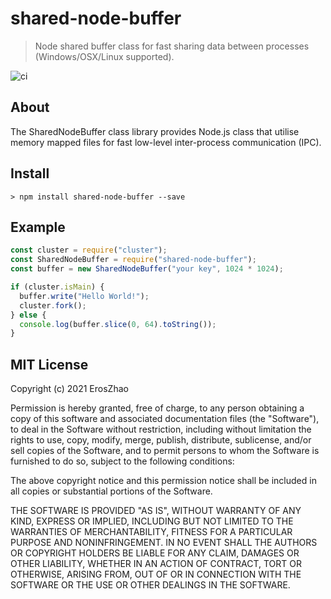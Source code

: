 # shared-node-buffer

> Node shared buffer class for fast sharing data between processes (Windows/OSX/Linux supported).

![ci](https://github.com/ErosZy/shared-node-buffer/actions/workflows/node.js.yml/badge.svg)

About
-----
The SharedNodeBuffer class library provides Node.js class that utilise memory mapped files for fast low-level inter-process communication (IPC).

Install
-------
```shell
> npm install shared-node-buffer --save
```

Example
-------------
```javascript
const cluster = require("cluster");
const SharedNodeBuffer = require("shared-node-buffer");
const buffer = new SharedNodeBuffer("your key", 1024 * 1024);

if (cluster.isMain) {
  buffer.write("Hello World!");
  cluster.fork();
} else {
  console.log(buffer.slice(0, 64).toString());
}
```

MIT License
-------------
Copyright (c) 2021 ErosZhao

Permission is hereby granted, free of charge, to any person obtaining a copy
of this software and associated documentation files (the "Software"), to deal
in the Software without restriction, including without limitation the rights
to use, copy, modify, merge, publish, distribute, sublicense, and/or sell
copies of the Software, and to permit persons to whom the Software is
furnished to do so, subject to the following conditions:

The above copyright notice and this permission notice shall be included in all
copies or substantial portions of the Software.

THE SOFTWARE IS PROVIDED "AS IS", WITHOUT WARRANTY OF ANY KIND, EXPRESS OR
IMPLIED, INCLUDING BUT NOT LIMITED TO THE WARRANTIES OF MERCHANTABILITY,
FITNESS FOR A PARTICULAR PURPOSE AND NONINFRINGEMENT. IN NO EVENT SHALL THE
AUTHORS OR COPYRIGHT HOLDERS BE LIABLE FOR ANY CLAIM, DAMAGES OR OTHER
LIABILITY, WHETHER IN AN ACTION OF CONTRACT, TORT OR OTHERWISE, ARISING FROM,
OUT OF OR IN CONNECTION WITH THE SOFTWARE OR THE USE OR OTHER DEALINGS IN THE
SOFTWARE.

